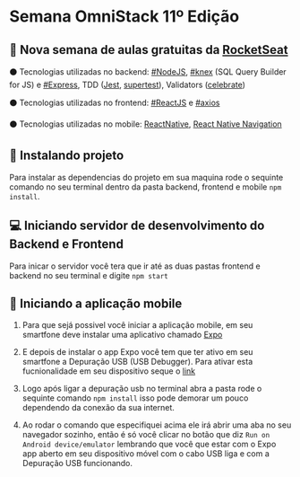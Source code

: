 # Semana OmniStack 11º Edição
## :rocket: Nova semana de aulas gratuitas da [RocketSeat](https://rocketseat.com.br/)
:black_circle: Tecnologias utilizadas no backend: [#NodeJS](https://nodejs.org/en/), [#knex](http://knexjs.org/) (SQL Query Builder for JS) e [#Express](https://expressjs.com/pt-br/), TDD ([Jest](https://jestjs.io/pt-BR/), [supertest](https://github.com/visionmedia/supertest)), Validators ([celebrate](https://github.com/arb/celebrate))

:black_circle: Tecnologias utilizadas no frontend: [#ReactJS](https://pt-br.reactjs.org/) e [#axios](https://www.npmjs.com/package/axios)

:black_circle: Tecnologias utilizadas no mobile: [ReactNative](https://reactnative.dev/), [React Native Navigation](https://reactnavigation.org/)


## :floppy_disk: Instalando projeto
Para instalar as dependencias do projeto em sua maquina rode o sequinte comando no seu terminal dentro da pasta backend, frontend e mobile <code>npm install</code>.
## :computer: Iniciando servidor de desenvolvimento do Backend e Frontend
  Para inicar o servidor você tera que ir até as duas pastas frontend e backend no seu terminal e digite <code>npm start</code>
## :iphone: Iniciando a aplicação mobile
  1. Para que sejá possivel você iniciar a aplicação mobile, em seu smartfone deve instalar uma aplicativo chamado [Expo](https://play.google.com/store/apps/details?id=host.exp.exponent)
  
  2. E depois de instalar o app Expo você tem que ter ativo em seu smartfone a Depuração USB (USB Debugger). Para ativar esta fucnionalidade em seu dispositivo seque o [link](https://docs.rocketseat.dev/ambiente-react-native/usb/android)
  
  3. Logo após ligar a depuração usb no terminal abra a pasta rode o sequinte comando <code>npm install</code> isso pode demorar um pouco dependendo da conexão da sua internet.
  
  4. Ao rodar o comando que especifiquei acima ele irá abrir uma aba no seu navegador sozinho, então é só você clicar no botão que diz <code>Run on Android device/emulator</code> lembrando que você que estar com o Expo app aberto em seu dispositivo móvel com o cabo USB liga e com a Depuração USB funcionando.



